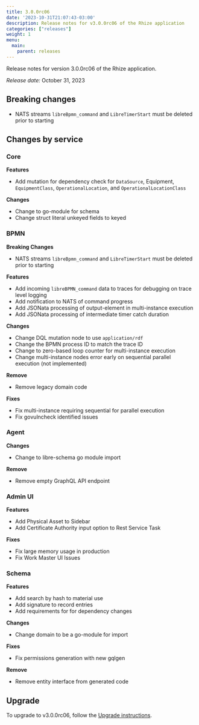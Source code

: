 ```yaml
---
title: 3.0.0rc06
date: '2023-10-31T21:07:43-03:00'
description: Release notes for v3.0.0rc06 of the Rhize application
categories: ["releases"]
weight: 1 
menu:
  main:
    parent: releases
---
```


Release notes for version 3.0.0rc06 of the Rhize application.

_Release date:_ October 31, 2023

## Breaking changes

- NATS streams `libreBpmn_command` and `LibreTimerStart` must be deleted prior to starting

## Changes by service

### Core

**Features**
- Add mutation for dependency check for `DataSource`, Equipment, `EquipmentClass`, `OperationalLocation`, and `OperationalLocationClass`

**Changes**
- Change to go-module for schema
- Change struct literal unkeyed fields to keyed


### BPMN


**Breaking Changes**
- NATS streams `libreBpmn_command` and `LibreTimerStart` must be deleted prior to starting

**Features**
- Add incoming `libreBPMN_command` data to traces for debugging on trace level logging
- Add notification to NATS of command progress
- Add JSONata processing of output-element in multi-instance execution
- Add JSONata processing of intermediate timer catch duration

**Changes**
- Change DQL mutation node to use `application/rdf`
- Change the BPMN process ID to match the trace ID
- Change to zero-based loop counter for multi-instance execution
- Change multi-instance nodes error early on sequential parallel execution (not implemented)

**Remove**
- Remove legacy domain code

**Fixes**
- Fix multi-instance requiring sequential for parallel execution
- Fix govulncheck identified issues

### Agent

**Changes**
- Change to libre-schema go module import

**Remove**
- Remove empty GraphQL API endpoint


### Admin UI

**Features**
- Add Physical Asset to Sidebar
- Add Certificate Authority input option to Rest Service Task

**Fixes**
- Fix large memory usage in production
- Fix Work Master UI Issues

### Schema


**Features**
- Add search by hash to material use
- Add signature to record entries
- Add requirements for for dependency changes

**Changes**
- Change domain to be a go-module for import

**Fixes**
- Fix permissions generation with new gqlgen

**Remove**
- Remove entity interface from generated code


## Upgrade

To upgrade to v3.0.0rc06, follow the [Upgrade instructions](/deploy/upgrade).
